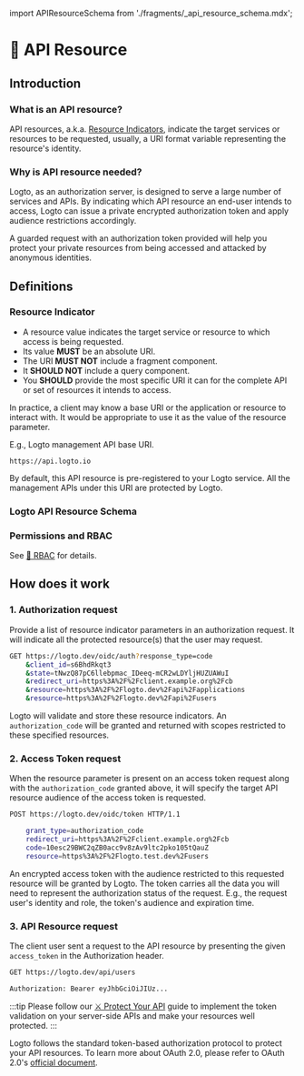 import APIResourceSchema from './fragments/\_api_resource_schema.mdx';

# 📁 API Resource

## Introduction

### What is an API resource?

API resources, a.k.a. [Resource Indicators](https://www.rfc-editor.org/rfc/rfc8707.html), indicate the target services or resources to be requested, usually, a URI format variable representing the resource's identity.

### Why is API resource needed?

Logto, as an authorization server, is designed to serve a large number of services and APIs. By indicating which API resource an end-user intends to access, Logto can issue a private encrypted authorization token and apply audience restrictions accordingly.

A guarded request with an authorization token provided will help you protect your private resources from being accessed and attacked by anonymous identities.

## Definitions

### Resource Indicator

- A resource value indicates the target service or resource to which access is being requested.
- Its value **MUST** be an absolute URI.
- The URI **MUST NOT** include a fragment component.
- It **SHOULD NOT** include a query component.
- You **SHOULD** provide the most specific URI it can for the complete API or set of resources it intends to access.

In practice, a client may know a base URI or the application or resource to interact with. It would be appropriate to use it as the value of the resource parameter.

E.g., Logto management API base URI.

```
https://api.logto.io
```

By default, this API resource is pre-registered to your Logto service. All the management APIs under this URI are protected by Logto.

### Logto API Resource Schema

<APIResourceSchema />

### Permissions and RBAC

See [🔐 RBAC](/docs/recipes/rbac) for details.

## How does it work

### 1. Authorization request

Provide a list of resource indicator parameters in an authorization request. It will indicate all the protected resource(s) that the user may request.

```bash
GET https://logto.dev/oidc/auth?response_type=code
    &client_id=s6BhdRkqt3
    &state=tNwzQ87pC6llebpmac_IDeeq-mCR2wLDYljHUZUAWuI
    &redirect_uri=https%3A%2F%2Fclient.example.org%2Fcb
    &resource=https%3A%2F%2Flogto.dev%2Fapi%2Fapplications
    &resource=https%3A%2F%2Flogto.dev%2Fapi%2Fusers
```

Logto will validate and store these resource indicators. An `authorization_code` will be granted and returned with scopes restricted to these specified resources.

### 2. Access Token request

When the resource parameter is present on an access token request along with the `authorization_code` granted above, it will specify the target API resource audience of the access token is requested.

```bash
POST https://logto.dev/oidc/token HTTP/1.1

    grant_type=authorization_code
    redirect_uri=https%3A%2F%2Fclient.example.org%2Fcb
    code=10esc29BWC2qZB0acc9v8zAv9ltc2pko105tQauZ
    resource=https%3A%2F%2Flogto.test.dev%2Fusers
```

An encrypted access token with the audience restricted to this requested resource will be granted by Logto. The token carries all the data you will need to represent the authorization status of the request. E.g., the request user's identity and role, the token's audience and expiration time.

### 3. API Resource request

The client user sent a request to the API resource by presenting the given `access_token` in the Authorization header.

```bash
GET https://logto.dev/api/users

Authorization: Bearer eyJhbGciOiJIUz...
```

:::tip
Please follow our [⚔️ Protect Your API](../../recipes/protect-your-api/README.mdx) guide to implement the token validation on your server-side APIs and make your resources well protected.
:::

Logto follows the standard token-based authorization protocol to protect your API resources. To learn more about OAuth 2.0, please refer to OAuth 2.0's [official document](https://datatracker.ietf.org/doc/html/rfc6749#section-1.3.1).
